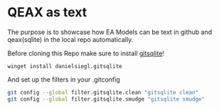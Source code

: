 
# QEAX as text

The purpose is to showcase how EA Models can be text in github and qeax(sqlite) in the local repo automatically.

Before cloning this Repo make sure to install [gitsqlite](https://github.com/danielsiegl/gitsqlite)!

`winget install danielsiegl.gitsqlite`

And set up the filters in your .gitconfig

```bash
git config --global filter.gitsqlite.clean "gitsqlite clean"
git config --global filter.gitsqlite.smudge "gitsqlite smudge"
```